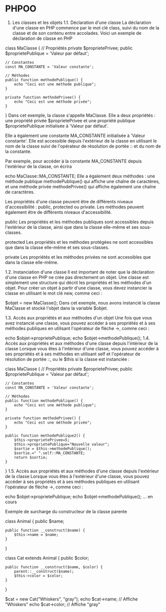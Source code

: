 # PHPOO

1. Les classes et les objets
1.1. Déclaration d'une classe
La déclaration d'une classe en PHP commence par le mot clé class, suivi du nom de la classe et de son contenu entre accolades. Voici un exemple de déclaration de classe en PHP

class MaClasse {
    // Propriétés
    private $proprietePrivee;
    public $proprietePublique = 'Valeur par défaut';
    
    // Constantes
    const MA_CONSTANTE = 'Valeur constante';

    // Méthodes
    public function methodePublique() {
        echo "Ceci est une méthode publique";
    }
    
    private function methodePrivee() {
        echo "Ceci est une méthode privée";
    }
}
Dans cet exemple, la classe s'appelle MaClasse. Elle a deux propriétés : une propriété privée $proprietePrivee et une propriété publique $proprietePublique initialisée à 'Valeur par défaut'.

Elle a également une constante MA_CONSTANTE initialisée à 'Valeur constante'. Elle est accessible depuis l'extérieur de la classe en utilisant le nom de la classe suivi de l'opérateur de résolution de portée :: et du nom de la constante.

Par exemple, pour accéder à la constante MA_CONSTANTE depuis l'extérieur de la classe, on écrira

echo MaClasse::MA_CONSTANTE;
Elle a également deux méthodes : une méthode publique methodePublique() qui affiche une chaîne de caractères, et une méthode privée methodePrivee() qui affiche également une chaîne de caractères.

Les propriétés d'une classe peuvent être de différents niveaux d'accessibilité : public, protected ou private. Les méthodes peuvent également être de différents niveaux d'accessibilité.

public Les propriétés et les méthodes publiques sont accessibles depuis l'extérieur de la classe, ainsi que dans la classe elle-même et ses sous-classes.

protected Les propriétés et les méthodes protégées ne sont accessibles que dans la classe elle-même et ses sous-classes.

private Les propriétés et les méthodes privées ne sont accessibles que dans la classe elle-même.

1.2. Instanciation d'une classe
Il est important de noter que la déclaration d'une classe en PHP ne crée pas directement un objet. Une classe est simplement une structure qui décrit les propriétés et les méthodes d'un objet. Pour créer un objet à partir d'une classe, vous devez instancier la classe en utilisant le mot clé new, comme ceci :

$objet = new MaClasse();
Dans cet exemple, nous avons instancié la classe MaClasse et stocké l'objet dans la variable $objet.

1.3. Accès aux propriétés et aux méthodes d'un objet
Une fois que vous avez instancié une classe, vous pouvez accéder à ses propriétés et à ses méthodes publiques en utilisant l'opérateur de flèche ->, comme ceci :

echo $objet->proprietePublique;
echo $objet->methodePublique();
1.4. Accès aux propriétés et aux méthodes d'une classe depuis l'intérieur de la classe
Lorsque vous êtes à l'intérieur d'une classe, vous pouvez accéder à ses propriétés et à ses méthodes en utilisant self et l'opérateur de résolution de portée ::, ou le $this si la classe est instanciée :

class MaClasse {
    // Propriétés
    private $proprietePrivee;
    public $proprietePublique = 'Valeur par défaut';
    
    // Constantes
    const MA_CONSTANTE = 'Valeur constante';

    // Méthodes
    public function methodePublique() {
        echo "Ceci est une méthode publique";
    }
    
    private function methodePrivee() {
        echo "Ceci est une méthode privée";
    }
    
    public function methodePublique2() {
        $this->proprietePrivee=5;
        $this->proprietePublique="Nouvelle valeur";
        $sortie = $this->methodePublique();
        $sortie.=" ".self::MA_CONSTANTE;
        return $sortie;
    }
}
1.5. Accès aux propriétés et aux méthodes d'une classe depuis l'extérieur de la classe
Lorsque vous êtes à l'extérieur d'une classe, vous pouvez accéder à ses propriétés et à ses méthodes publiques en utilisant l'opérateur de flèche ->, comme ceci :

echo $objet->proprietePublique;
echo $objet->methodePublique();
... en cours

Exemple de surcharge du constructeur de la classe parente

class Animal {
    public $name;
    
    public function __construct($name) {
        $this->name = $name;
    }
}

class Cat extends Animal {
    public $color;
    
    public function __construct($name, $color) {
        parent::__construct($name);
        $this->color = $color;
    }
}

$cat = new Cat("Whiskers", "gray");
echo $cat->name;  // Affiche "Whiskers"
echo $cat->color; // Affiche "gray"
